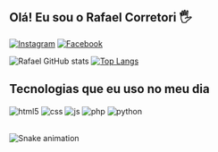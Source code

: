 ## Olá! Eu sou o Rafael Corretori 🖐️

[![Instagram](https://img.shields.io/badge/Instagram-E4405F?style=for-the-badge&logo=instagram&logoColor=white)](https://www.instagram.com/rcorretori_/)
[![Facebook](https://img.shields.io/badge/Facebook-1877F2?style=for-the-badge&logo=facebook&logoColor=white)](https://www.facebook.com/rafael.corretori/)

![Rafael GitHub stats](https://github-readme-stats.vercel.app/api?username=RCorretori&show_icons=true&theme=dracula)
[![Top Langs](https://github-readme-stats.vercel.app/api/top-langs/?username=RCorretori)](https://github.com/RCorretori/github-readme-stats)

## Tecnologias que eu uso no meu dia

<div style="display: inline_block">
  <img align="center" alt="html5" src="https://img.shields.io/badge/HTML5-E34F26?style=for-the-badge&logo=html5&logoColor=white" />
  <img align="center" alt="css" src="https://img.shields.io/badge/CSS3-1572B6?style=for-the-badge&logo=css3&logoColor=white" />
  <img align="center" alt="js" src="https://img.shields.io/badge/JavaScript-F7DF1E?style=for-the-badge&logo=javascript&logoColor=black" />
  <img align="center" alt="php" src="https://img.shields.io/badge/PHP-777BB4?style=for-the-badge&logo=php&logoColor=white" />
  <img align="center" alt="python" src="https://img.shields.io/badge/Python-3776AB?style=for-the-badge&logo=python&logoColor=white" />
</div><br/>

![Snake animation](https://github.com/RCorretori/RCorretori/blob/output/github-contribution-grid-snake.svg)

